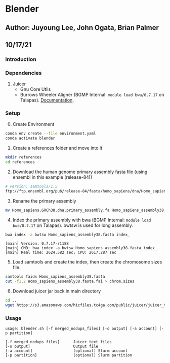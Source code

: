 # Blender
## Author: Juyoung Lee, John Ogata, Brian Palmer
## 10/17/21

### Introduction



### Dependencies
 1. Juicer
 	* Gnu Core Utils
 	* Burrows Wheeler Aligner (BGMP Internal: `module load bwa/0.7.17` on Talapas). [Documentation]('https://hcc.unl.edu/docs/applications/app_specific/bioinformatics_tools/alignment_tools/bwa/running_bwa_commands/').

### Setup

0. Create Environment
```bash
conda env create --file environment.yaml
conda activate blender
````

1. Create a references folder and move into it
```bash
mkdir references
cd references
```

2. Download the human genome primary assembly fasta file (using ensembl in this example (release-84))
```bash
# version: samtools/1.5
ftp://ftp.ensembl.org/pub/release-84/fasta/homo_sapiens/dna/Homo_sapiens.GRCh38.dna.primary_assembly.fa.gz
```

3. Rename the primary assembly
```bash
mv Homo_sapiens.GRCh38.dna.primary_assembly.fa Homo_sapiens_assembly38.fasta
```

4. Index the primary assembly with bwa (BGMP Internal: `module load bwa/0.7.17` on Talapas). bwtsw is used for long assembly.
```bash
bwa index -a bwtsw Homo_sapiens_assembly38.fasta index_
```
```
[main] Version: 0.7.17-r1188
[main] CMD: bwa index -a bwtsw Homo_sapiens_assembly38.fasta index_
[main] Real time: 2624.582 sec; CPU: 2617.287 sec
```

5. Load samtools and create the index, then create the chromosome sizes file. 
```bash
samtools faidx Homo_sapiens_assembly38.fasta
cut -f1,2 Homo_sapiens_assembly38.fasta.fai > chrom.sizes
```

6. Download juicer jar back in main directory
```bash
cd ..
wget https://s3.amazonaws.com/hicfiles.tc4ga.com/public/juicer/juicer_tools_1.19.02.jar
```

### Usage
```
usage: blender.sh [-f merged_nodups_files] [-o output] [-a account] [-p partition]
 
[-f merged_nodups_files]      Juicer text files
[-o output]                   Output file
[-a account]                  (optional) Slurm account
[-p partition]                (optional) Slurm partition

```


